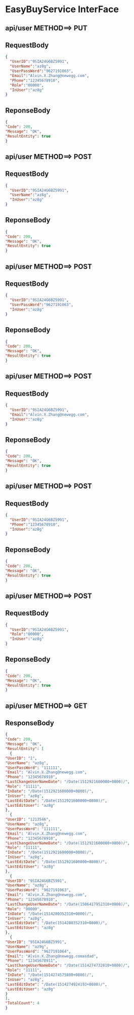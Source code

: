 # EasyBuyService InterFace

## api/user METHOD==> PUT
## RequestBody
```json
{
  "UserID":"9SIA24G6BZ5991",
  "UserName":"az8g",
  "UserPassWord":"9627191063",
  "Email":"Alvin.X.Zhang@newegg.com",
  "Phone":"12345678910",
  "Role":"00000",
  "InUser":"az8g"
}
```

## ReponseBody
```json
{
"Code": 200,
"Message": "OK",
"ResultEntity": true
}
```

## api/user METHOD==> POST
## RequestBody
```json
{
  "UserID":"9SIA24G6BZ5991",
  "UserName":"az8g",
  "InUser":"az8g"
}
```

## ReponseBody
```json
{
"Code": 200,
"Message": "OK",
"ResultEntity": true
}
```

## api/user METHOD==> POST
## RequestBody
```json
{
  "UserID":"9SIA24G6BZ5991",
  "UserPassWord":"9627191063",
  "InUser":"az8g"
}
```

## ReponseBody
```json
{
"Code": 200,
"Message": "OK",
"ResultEntity": true
}
```

## api/user METHOD==> POST
## RequestBody
```json
{
  "UserID":"9SIA24G6BZ5991",
  "Email":"Alvin.X.Zhang@newegg.com",
  "InUser":"az8g"
}
```
## ReponseBody
```json
{
"Code": 200,
"Message": "OK",
"ResultEntity": true
}
```

## api/user METHOD==> POST
## RequestBody
```json
{
  "UserID":"9SIA24G6BZ5991",
  "Phone":"12345678910",
  "InUser":"az8g"
}
```
## ReponseBody
```json
{
"Code": 200,
"Message": "OK",
"ResultEntity": true
}
```

## api/user METHOD==> POST
## RequestBody
```json
{
  "UserID":"9SIA24G6BZ5991",
  "Role":"00000",
  "InUser":"az8g"
}
```

## ReponseBody
```json
{
"Code": 200,
"Message": "OK",
"ResultEntity": true
}
```

## api/user METHOD==> GET
## ResponseBody
```json
{
"Code": 200,
"Message": "OK",
"ResultEntity": [
  {
"UserID": "1",
"UserName": "az8g",
"UserPassWord": "111111",
"Email": "Alvin.X.Zhang@newegg.com",
"Phone": "12345678910",
"LastChangeUserNameDate": "/Date(1512921600000+0800)/",
"Role": "11111",
"InDate": "/Date(1512921600000+0800)/",
"InUser": "az8g",
"LastEditDate": "/Date(1512921600000+0800)/",
"LastEditUser": "az8g"
},
  {
"UserID": "1213546",
"UserName": "az8g",
"UserPassWord": "111111",
"Email": "Alvin.X.Zhang@newegg.com",
"Phone": "12345678910",
"LastChangeUserNameDate": "/Date(1512921600000+0800)/",
"Role": "11111",
"InDate": "/Date(1512921600000+0800)/",
"InUser": "az8g",
"LastEditDate": "/Date(1512921600000+0800)/",
"LastEditUser": "az8g"
},
  {
"UserID": "9SIA24G6BZ5991",
"UserName": "az8g",
"UserPassWord": "9627191063",
"Email": "Alvin.X.Zhang@newegg.com",
"Phone": "12345678910",
"LastChangeUserNameDate": "/Date(1506417952310+0800)/",
"Role": "00000",
"InDate": "/Date(1514280352310+0800)/",
"InUser": "az8g",
"LastEditDate": "/Date(1514280352310+0800)/",
"LastEditUser": "az8g"
},
  {
"UserID": "9SIA24G6BZ5991",
"UserName": "az9g",
"UserPassWord": "9627191064",
"Email": "Alvin.X.Zhang@newegg.comasdad",
"Phone": "12345678911",
"LastChangeUserNameDate": "/Date(1514274732810+0800)/",
"Role": "11111",
"InDate": "/Date(1514274575880+0800)/",
"InUser": "az8g",
"LastEditDate": "/Date(1514274924193+0800)/",
"LastEditUser": "az8g"
}
],
"TotalCount": 4
}
```